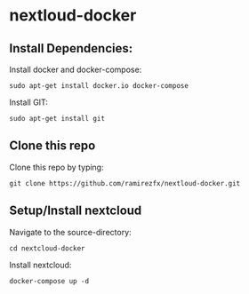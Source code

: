 # nextloud-docker

## Install Dependencies:

Install docker and docker-compose:

`sudo apt-get install docker.io docker-compose`

Install GIT:

`sudo apt-get install git`

## Clone this repo

Clone this repo by typing:

`git clone https://github.com/ramirezfx/nextloud-docker.git`

## Setup/Install nextcloud

Navigate to the source-directory:

`cd nextcloud-docker`

Install nextcloud:

`docker-compose up -d`
